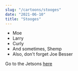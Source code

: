 ```yaml
---
slug: "/cartoons/stooges"
date: "2021-06-10"
title: "Stooges"
---
```


* Moe
* Larry
* Curly
* And sometimes, Shemp
* Also, don't forget Joe Besser

Go to the Jetsons [here](/cartoons/jetsons)